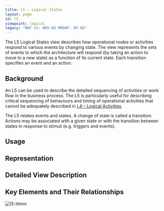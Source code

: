 ```yaml
---
title: L5 – Logical States
layout: page
id: l5
viewpoint: logical
legacy: "NAF v3: NOV-6b MODAF: OV-6b"
---
```


The L5 Logical States view describes how operational nodes or
activities respond to various events by changing state. The view
represents the sets of events to which the architecture will respond (by
taking an action to move to a new state) as a function of its current
state. Each transition specifies an event and an action.

## Background

An L5 can be used to describe the detailed sequencing of activities or
work flow in the business process. The L5 is particularly useful for
describing critical sequencing of behaviours and timing of operational
activities that cannot be adequately described in [L4 – Logical
Activities](l4.html).

The L5 relates events and states. A change of state is called a
transition. Actions may be associated with a given state or with the
transition between states in response to stimuli (e.g. triggers and
events).

## Usage

## Representation

## Detailed View Description

## Key Elements and Their Relationships

![l5-hlmm](http://nafdocs.org/wp-content/uploads/2013/06/l5-hlmm.png)




